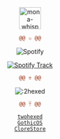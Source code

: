 <div align="center">
  <img alt="mona-whisper" width="50" src="https://github.githubassets.com/images/mona-whisper.gif" />

  ```diff
@@ ✩ @@
```


  ![Spotify](https://spotify-recently-played-readme.vercel.app/api?user=l6871vs6zyzjl45ctubllclc9&unique=true&count=3&width=300)

  
  [![Spotify Track](https://open.spotify.com/track/7sryiWTi3viiDTN22f4tFy?si=c340f6d3a6d8449c)](https://open.spotify.com/track/7sryiWTi3viiDTN22f4tFy?si=c340f6d3a6d8449c)

  ```diff
@@ ♱ @@
```

  ![:2hexed](https://count.getloli.com/get/@:2hexed)

  ```diff
@@ 𓋹 @@
```

  <a href="https://twohexed.vercel.app/"><code>twohexed</code></a>
  <br />
  <a href="https://gothicos.vercel.app/"><code>GothicOS</code></a>
  <br />
  <a href="https://clorestore.vercel.app"><code>CloreStore</code></a>
</div>
